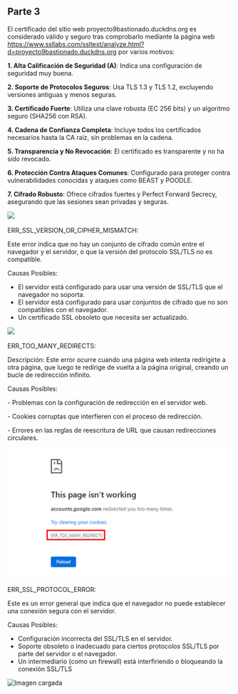 ## Parte 3

El certificado del sitio web proyecto9bastionado.duckdns.org es considerado válido y seguro tras comprobarlo mediante la página web <https://www.ssllabs.com/ssltest/analyze.html?d=proyecto9bastionado.duckdns.org> por varios motivos:

**1. Alta Calificación de Seguridad (A)**: Indica una configuración de seguridad muy buena.

**2. Soporte de Protocolos Seguros**: Usa TLS 1.3 y TLS 1.2, excluyendo versiones antiguas y menos seguras.

**3. Certificado Fuerte**: Utiliza una clave robusta (EC 256 bits) y un algoritmo seguro (SHA256 con RSA).

**4. Cadena de Confianza Completa**: Incluye todos los certificados necesarios hasta la CA raíz, sin problemas en la cadena.

**5. Transparencia y No Revocación**: El certificado es transparente y no ha sido revocado.

**6. Protección Contra Ataques Comunes**: Configurado para proteger contra vulnerabilidades conocidas y ataques como BEAST y POODLE.

**7. Cifrado Robusto**: Ofrece cifrados fuertes y Perfect Forward Secrecy, asegurando que las sesiones sean privadas y seguras.

![](Aspose.Words.01340cf9-db5d-4ef9-9298-1e3d7311ed00.021.png)

ERR\_SSL\_VERSION\_OR\_CIPHER\_MISMATCH:

Este error indica que no hay un conjunto de cifrado común entre el navegador y el servidor, o que la versión del protocolo SSL/TLS no es compatible.

Causas Posibles:

- El servidor está configurado para usar una versión de SSL/TLS que el navegador no soporta.
- El servidor está configurado para usar conjuntos de cifrado que no son compatibles con el navegador.
- Un certificado SSL obsoleto que necesita ser actualizado.

![](Aspose.Words.01340cf9-db5d-4ef9-9298-1e3d7311ed00.022.png)

ERR\_TOO\_MANY\_REDIRECTS:

Descripción: Este error ocurre cuando una página web intenta redirigirte a otra página, que luego te redirige de vuelta a la página original, creando un bucle de redirección infinito.

Causas Posibles:

\- Problemas con la configuración de redirección en el servidor web.

\- Cookies corruptas que interfieren con el proceso de redirección.

\- Errores en las reglas de reescritura de URL que causan redirecciones circulares.

![Imagen cargada](Aspose.Words.01340cf9-db5d-4ef9-9298-1e3d7311ed00.023.png)

ERR\_SSL\_PROTOCOL\_ERROR:

Este es un error general que indica que el navegador no puede establecer una conexión segura con el servidor.

Causas Posibles:

- Configuración incorrecta del SSL/TLS en el servidor.
- Soporte obsoleto o inadecuado para ciertos protocolos SSL/TLS por parte del servidor o el navegador.
- Un intermediario (como un firewall) está interfiriendo o bloqueando la conexión SSL/TLS

![Imagen cargada](Aspose.Words.01340cf9-db5d-4ef9-9298-1e3d7311ed00.024.png)




[ref1]: Aspose.Words.01340cf9-db5d-4ef9-9298-1e3d7311ed00.017.png
[ref2]: Aspose.Words.01340cf9-db5d-4ef9-9298-1e3d7311ed00.018.png
